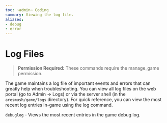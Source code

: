 ```yaml
---
toc: ~admin~ Coding
summary: Viewing the log file.
aliases:
- debug
- error
---
```

# Log Files

> **Permission Required:** These commands require the manage_game permission.

The game maintains a log file of important events and errors that can greatly help when troubleshooting.  You can view all log files on the web portal (go to Admin -> Logs) or via the server shell (in the `aresmush/game/logs` directory).   For quick reference, you can view the most recent log entries in-game using the log command.

`debuglog` - Views the most recent entries in the game debug log.